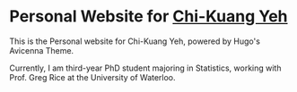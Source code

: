 # Personal Website for [Chi-Kuang Yeh](https://uwaterloo.ca/statistics-and-actuarial-science/about/people/c26yeh)

This is the Personal website for Chi-Kuang Yeh, powered by Hugo's Avicenna Theme.

Currently, I am third-year PhD student majoring in Statistics, working with Prof. Greg Rice at the University of Waterloo.
